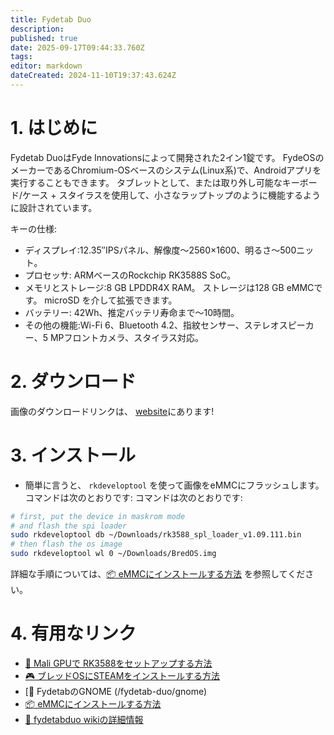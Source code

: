 ```yaml
---
title: Fydetab Duo
description:
published: true
date: 2025-09-17T09:44:33.760Z
tags:
editor: markdown
dateCreated: 2024-11-10T19:37:43.624Z
---
```


# 1. はじめに

Fydetab DuoはFyde Innovationsによって開発された2イン1錠です。 FydeOSのメーカーであるChromium-OSベースのシステム(Linux系)で、Androidアプリを実行することもできます。 タブレットとして、または取り外し可能なキーボード/ケース + スタイラスを使用して、小さなラップトップのように機能するように設計されています。

キーの仕様:

- ディスプレイ:12.35′′IPSパネル、解像度〜2560×1600、明るさ〜500ニット。
- プロセッサ: ARMベースのRockchip RK3588S SoC。
- メモリとストレージ:8 GB LPDDR4X RAM。 ストレージは128 GB eMMCです。 microSD を介して拡張できます。
- バッテリー:<unk> 42Wh、推定バッテリ寿命まで〜10時間。
- その他の機能:Wi-Fi 6、Bluetooth 4.2、指紋センサー、ステレオスピーカー、5 MPフロントカメラ、スタイラス対応。

# 2. ダウンロード

画像のダウンロードリンクは、 [website](https://bredos.org/download.html)にあります!

# 3. インストール

- 簡単に言うと、 `rkdeveloptool` を使って画像をeMMCにフラッシュします。 コマンドは次のとおりです: コマンドは次のとおりです:

```bash
# first, put the device in maskrom mode
# and flash the spi loader
sudo rkdeveloptool db ~/Downloads/rk3588_spl_loader_v1.09.111.bin
# then flash the os image
sudo rkdeveloptool wl 0 ~/Downloads/BredOS.img
```

詳細な手順については、[📦 eMMCにインストールする方法](https://wiki.fydetabduo.com/os-release-board/BredOS/BredOS-intro) を参照してください。

# 4. 有用なリンク

- [🐾 Mali GPUで RK3588をセットアップする方法](/how-to/how-to-setup-panthor)
- [🎮 ブレッドOSにSTEAMをインストールする方法](/how-to/how-to-install-steam)
- [🦶 FydetabのGNOME (/fydetab-duo/gnome)
- [📦 eMMCにインストールする方法](https://wiki.fydetabduo.com/os-release-board/BredOS/BredOS-intro)
- [🔧 fydetabduo wikiの詳細情報](https://wiki.fydetabduo.com/category/-bredos)
